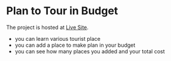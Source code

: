 # Plan to Tour in Budget

The project is hosted at [Live Site](https://github.com/facebook/create-react-app).

- you can learn various tourist place
- you can add a place to make plan in your budget
- you can see how many places you added and your total cost
